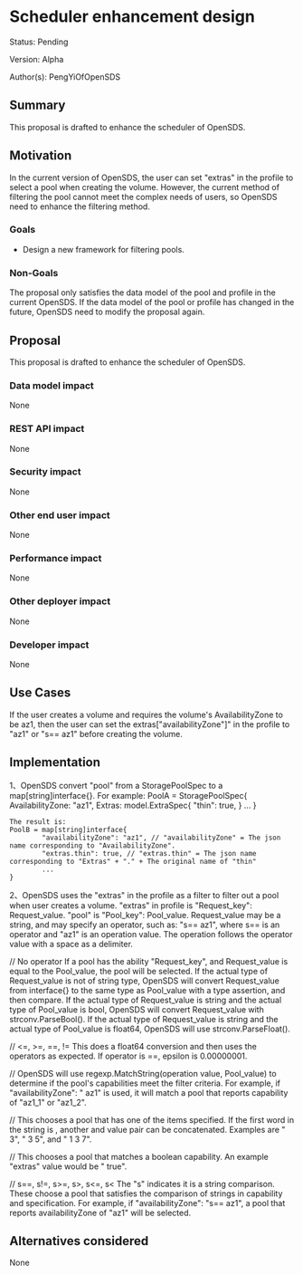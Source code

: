 # Scheduler enhancement design

Status: Pending

Version: Alpha

Author(s): PengYiOfOpenSDS

## Summary

This proposal is drafted to enhance the scheduler of OpenSDS.

## Motivation

In the current version of OpenSDS, the user can set "extras" in the profile to select a pool when creating the volume. However, the current method of filtering the pool cannot meet the complex needs of users, so OpenSDS need to enhance the filtering method.

### Goals

* Design a new framework for filtering pools.

### Non-Goals

The proposal only satisfies the data model of the pool and profile in the current OpenSDS. If the data model of the pool or profile has changed in the future, OpenSDS need to modify the proposal again.

## Proposal

This proposal is drafted to enhance the scheduler of OpenSDS.

### Data model impact

None

### REST API impact

None

### Security impact

None

### Other end user impact

None

### Performance impact

None

### Other deployer impact

None

### Developer impact

None

## Use Cases

If the user creates a volume and requires the volume's AvailabilityZone to be az1, then the user can set the extras["availabilityZone"]" in the profile to "az1" or "s== az1" before creating the volume.

## Implementation

1、OpenSDS convert "pool" from a StoragePoolSpec to a map[string]interface{}. 
   For example: 
   PoolA = StoragePoolSpec{
		AvailabilityZone: "az1",
		Extras: model.ExtraSpec{
			"thin": true,
		}
        ...
	}
    
    The result is:
    PoolB = map[string]interface{
			"availabilityZone": "az1", // "availabilityZone" = The json name corresponding to "AvailabilityZone".
			"extras.thin": true, // "extras.thin" = The json name corresponding to "Extras" + "." + The original name of "thin"
            ...
	}
    
2、OpenSDS uses the "extras" in the profile as a filter to filter out a pool when user creates a volume.
   "extras" in profile is "Request_key": Request_value.
   "pool" is "Pool_key": Pool_value.
   Request_value may be a string, and may specify an operator, such as: "s== az1", where s== is an operator 
   and "az1" is an operation value. The operation follows the operator value with a space as a delimiter.
   
   // No operator
   If a pool has the ability "Request_key", and Request_value is equal to the Pool_value, the pool will be selected.
   If the actual type of Request_value is not of string type, OpenSDS will convert Request_value from interface{} 
   to the same type as Pool_value with a type assertion, and then compare. If the actual type of Request_value is string 
   and the actual type of Pool_value is bool, OpenSDS will convert Request_value with strconv.ParseBool(). If the actual 
   type of Request_value is string and the actual type of Pool_value is float64, OpenSDS will use strconv.ParseFloat().
   
   // <=, >=, ==, !=
   This does a float64 conversion and then uses the operators as expected. If operator is ==, epsilon is 0.00000001.
   
   // <in>
   OpenSDS will use regexp.MatchString(operation value, Pool_value) to determine if the pool's capabilities meet the 
   filter criteria. For example, if "availabilityZone": "<in> az1" is used, it will match a pool that reports 
   capability of "az1_1" or "az1_2".
   
   // <or>
   This chooses a pool that has one of the items specified. If the first word in the string is <or>, another <or> and 
   value pair can be concatenated. Examples are "<or> 3", "<or> 3 <or> 5", and "<or> 1 <or> 3 <or> 7".
   
   // <is>
   This chooses a pool that matches a boolean capability. An example "extras" value would be "<is> true".
   
   // s==, s!=, s>=, s>, s<=, s<
   The "s" indicates it is a string comparison. These choose a pool that satisfies the comparison of strings in 
   capability and specification. For example, if "availabilityZone": "s== az1", a pool that reports availabilityZone 
   of "az1" will be selected.

## Alternatives considered

None
